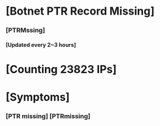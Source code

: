 # [Botnet PTR Record Missing]
### [PTRMssing]
#### [Updated every 2~3 hours]

# [Counting 23823 IPs]

# [Symptoms] 
###   [PTR missing] [PTRmissing]
